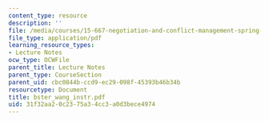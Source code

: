 ```yaml
---
content_type: resource
description: ''
file: /media/courses/15-667-negotiation-and-conflict-management-spring-2001/31f32aa20c2375a34cc3a0d3bece4974_bster_wang_instr.pdf
file_type: application/pdf
learning_resource_types:
- Lecture Notes
ocw_type: OCWFile
parent_title: Lecture Notes
parent_type: CourseSection
parent_uid: cbc0844b-ccd9-ec29-098f-45393b46b34b
resourcetype: Document
title: bster_wang_instr.pdf
uid: 31f32aa2-0c23-75a3-4cc3-a0d3bece4974
---
```

